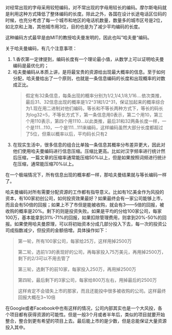 对经常出现的字母采用较短编码，对不常出现的字母用较长的编码。摩尔斯电码就是利用这种方式降低了整体编码的长度。除此之外，各国在设计长途电话区位码的时候，也充分考虑了每一个城市和地区的电话机数量，数量多的城市区号是2位，如北京和上海，其他城市用3位，目的也是为了减少平均编码的长度。

这种编码方式最早是由MIT的教授哈夫曼发明的，因此也叫”哈夫曼“编码。

关于哈夫曼编码，有几个注意事项：

1. 1.香农第一定律提到，编码长度有一个理论最小值，从数学上可以证明哈夫曼编码是最优化的；
2. 哈夫曼编码从本质上讲，是将最宝贵的资源给出现最大概率的信息。至于如何分配，哈夫曼给出了一个原则，也就是一条信息编码的长度和出现概率的对数成正比。
   > 假定有32条信息，每条出现的概率分别为1/2,1/4,1/8,1/16....依次类推，最后31、32信息出现的概率是1/2^31和1/2^31，保证加起来的概率综合为1.现在用二进制对他们编码，等长和不等长两种方式下，等长的码长为log32=5，不等长方式下，第一条信息用0表示，第二个用10，第三个用110表示，第四个用1110...以此类推，最后31和32两条长度一样，一个是111...110，一个是111...111来编码，这样编码虽然大部分长度都超过了5位，但乘以概率以后，平均码长只有2
3. 在现实生活中，很多信息的组合比单独一条信息其概率分布差异更大，因此对他们使用哈夫曼编码进行信息压缩。压缩比更高。比如对汉字频率进行统计然后压缩，一篇文章的压缩率通常能压缩50%以上，但是如果按照词频进行统计在压缩，通常能压缩70%以上。

在一个极端情况下，所有信息出现的概率都一样，那哈夫曼结果就与等长编码一样了。

哈夫曼编码对所有需要分配资源的工作都有指导意义。比如有1亿美金作为风投的资本，有100家初创公司，如何投资效果最好？如果最终会有一家公司能够上市，而且会有50倍的回报；如果上不了市但是能被收购，就会有3——5倍的回报，被收购的概率是20%。剩下的则是投资失败。如果是平均的分给100家公司，每家100万，基本能拿到31%-71%的回报，如果扣除管理费用，则拿到20%-50%的回报。如果使用哈夫曼原理，可以将初始资本分成几部分投入下去，每一次的投资公司成指数减少，但投资的金额倍增。具体操作如下：

> 第一轮，所有100家公司，每家给25万，这样用掉2500万
>
> 第二轮，选前1/3的表现好的公司，再每家投入75万美元，再用掉2500万，剩下的2/3可以不用去管了
>
> 第三轮，选剩下的前10家，每家投入250万，再用掉2500万
>
> 第四轮，最后剩下的3家公司，每家给800万左右，用掉最后的2500万
>
> 这样肯定不会错失上市的那家，而且还能投中很多被收购的公司。这样最终回报大概在3~10倍



在Google或者Facebook中也有这样的情况，公司内部其实也是一个大风投，各个项目都有获得资源的可能性。但是一般3个月或者半年后，类似的项目就要开始整合，整合到更有希望的项目上去。最后能上市的是少数，但是总能保证大量资源投入其中。



